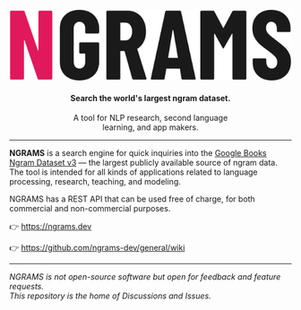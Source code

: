 <div align="center">

![NGRAMS logo](/images/logo.min.svg)

#### Search the world's largest ngram dataset.

A tool for NLP research, second language<br>learning, and app makers.

</div>

---

**NGRAMS** is a search engine for quick inquiries into the [Google Books Ngram Dataset v3](https://storage.googleapis.com/books/ngrams/books/datasetsv3.html) — the largest publicly available source of ngram data. The tool is intended for all kinds of applications related to language processing, research, teaching, and modeling.

NGRAMS has a REST API that can be used free of charge, for both commercial and non-commercial purposes.

:point_right: https://ngrams.dev

:point_right: https://github.com/ngrams-dev/general/wiki

---

_NGRAMS is not open-source software but open for feedback and feature requests._ \
_This repository is the home of Discussions and Issues._
